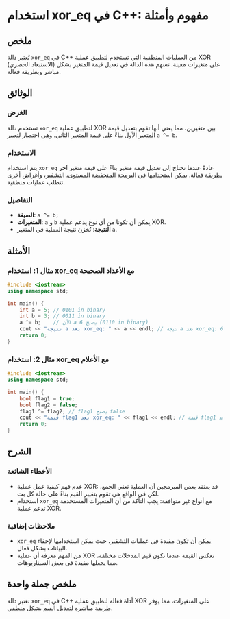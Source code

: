 <!--
Meta Description: # استخدام xor_eq في C++: مفهوم وأمثلة ## ملخص تُعتبر دالة `xor_eq` في C++ من العمليات المنطقية التي تستخدم لتطبيق عملية XOR (الاستبعاد الحصري) على متغ...
Meta Keywords: xor_eq, عملية, xor, قيمة, flag1
-->

# استخدام xor_eq في C++: مفهوم وأمثلة

## ملخص
تُعتبر دالة `xor_eq` في C++ من العمليات المنطقية التي تستخدم لتطبيق عملية XOR (الاستبعاد الحصري) على متغيرات معينة. تسهم هذه الدالة في تعديل قيمة المتغير بشكل مباشر وبطريقة فعالة.

## الوثائق
### الغرض
تستخدم دالة `xor_eq` لتطبيق عملية XOR بين متغيرين، مما يعني أنها تقوم بتعديل قيمة المتغير الأول بناءً على قيمة المتغير الثاني. وهي اختصار لتعبير `a ^= b`.

### الاستخدام
يتم استخدام `xor_eq` عادةً عندما نحتاج إلى تعديل قيمة متغير بناءً على قيمة متغير آخر بطريقة فعالة. يمكن استخدامها في البرمجة المنخفضة المستوى، التشفير، وأغراض أخرى تتطلب عمليات منطقية.

### التفاصيل
- **الصيغة**: `a ^= b;`
- **المتغيرات**: `a` و `b` يمكن أن تكونا من أي نوع يدعم عملية XOR.
- **النتيجة**: تُخزن نتيجة العملية في المتغير `a`.

## الأمثلة
### مثال 1: استخدام xor_eq مع الأعداد الصحيحة
```cpp
#include <iostream>
using namespace std;

int main() {
    int a = 5; // 0101 in binary
    int b = 3; // 0011 in binary
    a ^= b;    // الآن a يصبح 6 (0110 in binary)
    cout << "نتيجة a بعد xor_eq: " << a << endl; // نتيجة a بعد xor_eq: 6
    return 0;
}
```

### مثال 2: استخدام xor_eq مع الأعلام
```cpp
#include <iostream>
using namespace std;

int main() {
    bool flag1 = true;
    bool flag2 = false;
    flag1 ^= flag2; // flag1 يصبح false
    cout << "قيمة flag1 بعد xor_eq: " << flag1 << endl; // قيمة flag1 بعد xor_eq: 0
    return 0;
}
```

## الشرح
### الأخطاء الشائعة
- عدم فهم كيفية عمل عملية XOR: قد يعتقد بعض المبرمجين أن العملية تعني الجمع، لكن في الواقع هي تقوم بتغيير القيم بناءً على حالة كل بت.
- استخدام `xor_eq` مع أنواع غير متوافقة: يجب التأكد من أن المتغيرات المستخدمة تدعم عملية XOR.

### ملاحظات إضافية
- `xor_eq` يمكن أن تكون مفيدة في عمليات التشفير، حيث يمكن استخدامها لإخفاء البيانات بشكل فعال.
- من المهم معرفة أن عملية XOR تعكس القيمة عندما تكون قيم المدخلات مختلفة، مما يجعلها مفيدة في بعض السيناريوهات.

## ملخص جملة واحدة
تعتبر دالة `xor_eq` في C++ أداة فعالة لتطبيق عملية XOR على المتغيرات، مما يوفر طريقة مباشرة لتعديل القيم بشكل منطقي.